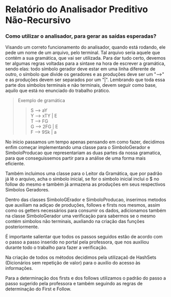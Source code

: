 # Relatório do Analisador Preditivo Não-Recursivo

### Como utilizar o analisador, para gerar as saídas esperadas?


<p>Visando um correto funcionamento do analisador, quando está rodando, ele pede um nome de um arquivo, pelo terminal. Tal arquivo seria aquele que contém a sua gramática, que vai ser utilizada. Para dar tudo certo, devemos ter algumas regras voltadas para a sintaxe na hora de escrever a gramática, sendo elas: todo símbolo gerador deve estar em uma linha diferente de outro, o símbolo que divide os geradores e as produções deve ser um "-->" e as produções devem ser separados por um "|". Lembrando que toda essa parte dos símbolos terminais e não terminais, devem seguir como base, aquilo que está no enunciado do trabalho prático.</p>

> Exemplo de gramática
>
>> S --> aY <br />
>> Y --> xTY | E <br />
>> T --> FG <br />
>> G --> 2FG | E <br />
>> F --> 9Sk | a

No inicio passamos um tempo apenas pensando em como fazer, decidimos enfim começar implementando uma classe para o SimboloGerador e SimboloProducao que representariam as duas partes da nossa gramatica, para que conseguissemos partir para a análise de uma forma mais eficiente.

Também incluimos uma classe para o Leitor da Gramática, que por padrão já lê o arquivo, acha o simbolo inicial, se for o simbolo inicial inclui o $ no follow do mesmo e também já armazena as produções em seus respectivos Simbolos Geradores.

Dentro das classes SimboloGErador e SimboloProducao, inserimos metodos que auxiliam na adiçao de produções, follows e firsts nos mesmos, assim como os getters necessários para consumir os dados, adicionamos também na classe SimboloGerador uma verificação para sabermos se o mesmo contém simbolos não terminais, auxliando na criação das funções posteriormente.

É importante salientar que todos os passos seguidos estão de acordo com o passo a passo inserido no portal pela professora, que nos auxiliou durante todo o trabalho para fazer a verificação.

Na criação de todos os métodos decidimos pela utilizaçaõ de HashSets (Dicionários sem repetição de valor) para o auxilio do acesso às informações.

Para a determinação dos firsts e dos follows utilizamos o padrão do passo a passo sugerido pela professora e também seguindo as regras de determinação do First e Follow.
<br />

